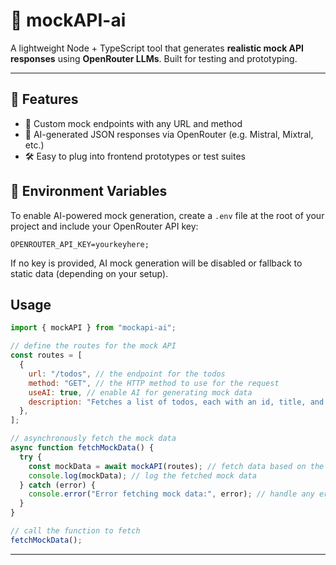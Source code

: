 # 🧠 mockAPI-ai

A lightweight Node + TypeScript tool that generates **realistic mock API responses** using **OpenRouter LLMs**. Built for testing and prototyping.

---

## 🚀 Features

- 🔁 Custom mock endpoints with any URL and method
- 🤖 AI-generated JSON responses via OpenRouter (e.g. Mistral, Mixtral, etc.)
- 🛠️ Easy to plug into frontend prototypes or test suites

## 🔑 Environment Variables

To enable AI-powered mock generation, create a `.env` file at the root of your project and include your OpenRouter API key:

```
OPENROUTER_API_KEY=yourkeyhere;
```

If no key is provided, AI mock generation will be disabled or fallback to static data (depending on your setup).

## Usage

```javascript
import { mockAPI } from "mockapi-ai";

// define the routes for the mock API
const routes = [
  {
    url: "/todos", // the endpoint for the todos
    method: "GET", // the HTTP method to use for the request
    useAI: true, // enable AI for generating mock data
    description: "Fetches a list of todos, each with an id, title, and completion status.", // description of the route
  },
];

// asynchronously fetch the mock data 
async function fetchMockData() {
  try {
    const mockData = await mockAPI(routes); // fetch data based on the defined routes
    console.log(mockData); // log the fetched mock data
  } catch (error) {
    console.error("Error fetching mock data:", error); // handle any errors
  }
}

// call the function to fetch
fetchMockData();

```

---
